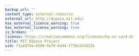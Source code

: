 ```yaml
---
backup_url: ''
content_type: external-resource
external_url: http://dspace.mit.edu/
has_external_licence_warning: true
has_external_license_warning: true
is_broken: ''
license: https://creativecommons.org/licenses/by-nc-sa/4.0/
title: MIT DSpace Project
uid: f1ae874a-b580-4ef0-8a44-f77be324322b
---
```

